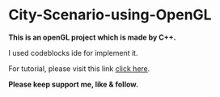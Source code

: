 # City-Scenario-using-OpenGL
**This is an openGL project which is made by C++.**


I used codeblocks ide for implement it.

For tutorial, please visit this link [click here](https://youtu.be/7DseMpa62Pk).

**Please keep support me, like  & follow.**
